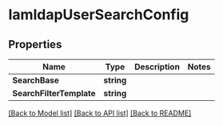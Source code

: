 # IamldapUserSearchConfig

## Properties
Name | Type | Description | Notes
------------ | ------------- | ------------- | -------------
**SearchBase** | **string** |  | 
**SearchFilterTemplate** | **string** |  | 

[[Back to Model list]](../README.md#documentation-for-models) [[Back to API list]](../README.md#documentation-for-api-endpoints) [[Back to README]](../README.md)


